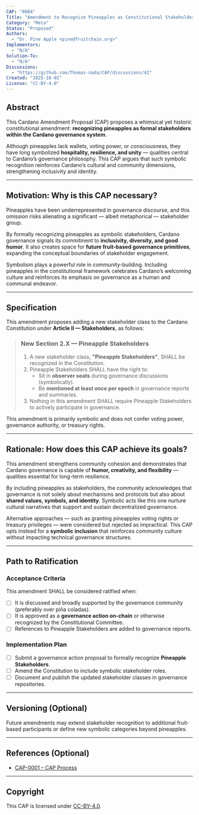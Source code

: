 ```yaml
---
CAP: "0004"
Title: "Amendment to Recognize Pineapples as Constitutional Stakeholders"
Category: "Meta"
Status: "Proposed"
Authors:
  - "Dr. Pine Apple <pine@fruitchain.org>"
Implementors:
  - "N/A"
Solution-To:
  - "N/A"
Discussions:
  - "https://github.com/Thomas-nada/CAP/discussions/42"
Created: "2025-10-02"
License: "CC-BY-4.0"
---
```


## Abstract

This Cardano Amendment Proposal (CAP) proposes a whimsical yet historic constitutional amendment: **recognizing pineapples as formal stakeholders within the Cardano governance system**.

Although pineapples lack wallets, voting power, or consciousness, they have long symbolized **hospitality, resilience, and unity** — qualities central to Cardano’s governance philosophy. This CAP argues that such symbolic recognition reinforces Cardano’s cultural and community dimensions, strengthening inclusivity and identity.

---

## Motivation: Why is this CAP necessary?

Pineapples have been underrepresented in governance discourse, and this omission risks alienating a significant — albeit metaphorical — stakeholder group.  

By formally recognizing pineapples as symbolic stakeholders, Cardano governance signals its commitment to **inclusivity, diversity, and good humor**. It also creates space for **future fruit-based governance primitives**, expanding the conceptual boundaries of stakeholder engagement.

Symbolism plays a powerful role in community-building. Including pineapples in the constitutional framework celebrates Cardano’s welcoming culture and reinforces its emphasis on governance as a human and communal endeavor.

---

## Specification

This amendment proposes adding a new stakeholder class to the Cardano Constitution under **Article II — Stakeholders**, as follows:

> ### New Section 2.X — Pineapple Stakeholders
>
> 1. A new stakeholder class, **"Pineapple Stakeholders"**, SHALL be recognized in the Constitution.  
> 2. Pineapple Stakeholders SHALL have the right to:
>    - Sit in **observer seats** during governance discussions (symbolically).  
>    - Be **mentioned at least once per epoch** in governance reports and summaries.  
> 3. Nothing in this amendment SHALL require Pineapple Stakeholders to actively participate in governance.

This amendment is primarily symbolic and does not confer voting power, governance authority, or treasury rights.

---

## Rationale: How does this CAP achieve its goals?

This amendment strengthens community cohesion and demonstrates that Cardano governance is capable of **humor, creativity, and flexibility** — qualities essential for long-term resilience.

By including pineapples as stakeholders, the community acknowledges that governance is not solely about mechanisms and protocols but also about **shared values, symbols, and identity**. Symbolic acts like this one nurture cultural narratives that support and sustain decentralized governance.

Alternative approaches — such as granting pineapples voting rights or treasury privileges — were considered but rejected as impractical. This CAP opts instead for a **symbolic inclusion** that reinforces community culture without impacting technical governance structures.

---

## Path to Ratification

### Acceptance Criteria

This amendment SHALL be considered ratified when:

- [ ] It is discussed and broadly supported by the governance community (preferably over piña coladas).  
- [ ] It is approved as a **governance action on-chain** or otherwise recognized by the Constitutional Committee.  
- [ ] References to Pineapple Stakeholders are added to governance reports.

### Implementation Plan

- [ ] Submit a governance action proposal to formally recognize **Pineapple Stakeholders**.  
- [ ] Amend the Constitution to include symbolic stakeholder roles.  
- [ ] Document and publish the updated stakeholder classes in governance repositories.

---

## Versioning (Optional)

Future amendments may extend stakeholder recognition to additional fruit-based participants or define new symbolic categories beyond pineapples.

---

## References (Optional)

- [CAP-0001 – CAP Process](../CAP-0001/README.md)

---

## Copyright

This CAP is licensed under [CC-BY-4.0](https://creativecommons.org/licenses/by/4.0/legalcode).
